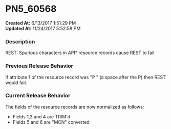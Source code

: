 # PN5_60568

**Created At:** 6/13/2017 1:51:29 PM  
**Updated At:** 11/24/2017 5:52:58 PM  


### Description

REST: Spurious characters in API\* resource records cause REST to fail



### Previous Release Behavior

If attribute 1 of the resource record was "P " (a space after the P) then REST would fail.



### Current Release Behavior

The fields of the resource records are now normalized as follows:

- Fields 1,3 and 4 are TRIM'd
- Fields 5 and 6 are "MCN" converted

